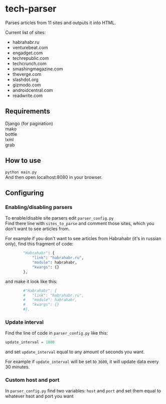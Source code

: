 tech-parser
===========

Parses articles from 11 sites and outputs it into HTML.

Current list of sites:
<ul>
	<li>habrahabr.ru</li>
	<li>venturebeat.com</li>
	<li>engadget.com</li>
	<li>techrepublic.com</li>
	<li>techcrunch.com</li>
	<li>smashingmagazine.com</li>
	<li>theverge.com</li>
	<li>slashdot.org</li>
	<li>gizmodo.com</li>
	<li>androidcentral.com</li>
	<li>readwrite.com</li>
</ul>

## Requirements ##
Django (for pagination)<br/>
mako<br/>
bottle<br/>
lxml<br/>
grab<br/>

## How to use ##
```python main.py```<br/>
And then open localhost:8080 in your browser.

## Configuring ##
### Enabling/disabling parsers ###
To enable/disable site parsers edit ```parser_config.py```<br/>
Find there line with ```sites_to_parse``` and comment those sites, which you don't want to see articles from.<br/>

For example if you don't want to see articles from Habrahabr (it's in russian only), find this fragment of code:

```python
		"Habrahabr": {
			"link": "habrahabr.ru",
			"module": habrahabr,
			"kwargs": {}
		},
```

and make it look like this:

```python
		#"Habrahabr": {
		#	"link": "habrahabr.ru",
		#	"module": habrahabr,
		#	"kwargs": {}
		#},
```

### Update interval ###
Find the line of code in ```parser_config.py``` like this:

```python
update_interval = 1800
```

and set ```update_interval``` equal to any amount of seconds you want.<br/>

For example if ```update_interval``` will be set to ```3600```, it will update data every 30 minutes.


### Custom host and port ###
In ```parser_config.py``` find two variables: ```host``` and ```port``` and set them equal to whatever hsot and port you want
